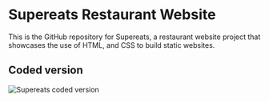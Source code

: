 # Supereats Restaurant Website

This is the GitHub repository for Supereats, a restaurant website project that showcases the use of HTML, and CSS to build static websites.

## Coded version
<img src="https://github.com/Coding4U-Academy/supereats/blob/main/images/demo.gif" alt="Supereats coded version">